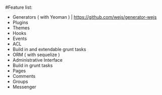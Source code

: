 #Feature list:

- Generators ( with Yeoman ) | https://github.com/wejs/generator-wejs
- Plugins
- Themes
- Hooks
- Events
- ACL
- Build in and extendable grunt tasks
- ORM ( with sequelize )
- Administrative Interface
- Build in grunt tasks
- Pages
- Comments
- Groups
- Messenger

